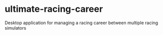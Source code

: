 # ultimate-racing-career
Desktop application for managing a racing career between multiple racing simulators
